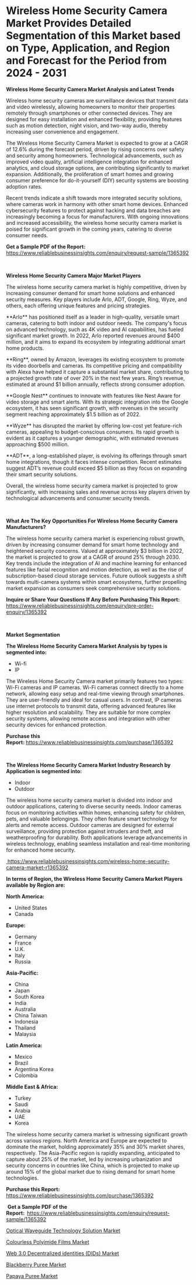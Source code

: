 <p><h1>Wireless Home Security Camera Market Provides Detailed Segmentation of this Market based on Type, Application, and Region and Forecast for the Period from 2024 - 2031</h1></p><p><strong>Wireless Home Security Camera Market Analysis and Latest Trends</strong></p>
<p><p>Wireless home security cameras are surveillance devices that transmit data and video wirelessly, allowing homeowners to monitor their properties remotely through smartphones or other connected devices. They are designed for easy installation and enhanced flexibility, providing features such as motion detection, night vision, and two-way audio, thereby increasing user convenience and engagement.</p><p>The Wireless Home Security Camera Market is expected to grow at a CAGR of 12.6% during the forecast period, driven by rising concerns over safety and security among homeowners. Technological advancements, such as improved video quality, artificial intelligence integration for enhanced analytics, and cloud storage options, are contributing significantly to market expansion. Additionally, the proliferation of smart homes and growing consumer preference for do-it-yourself (DIY) security systems are boosting adoption rates.</p><p>Recent trends indicate a shift towards more integrated security solutions, where cameras work in harmony with other smart home devices. Enhanced cybersecurity features to protect against hacking and data breaches are increasingly becoming a focus for manufacturers. With ongoing innovations and increased accessibility, the wireless home security camera market is poised for significant growth in the coming years, catering to diverse consumer needs.</p></p>
<p><strong>Get a Sample PDF of the Report:&nbsp;</strong> <a href="https://www.reliablebusinessinsights.com/enquiry/request-sample/1365392?utm_campaign=57&utm_medium=2&utm_source=Github&utm_content=ia&utm_term=06122024&utm_id=wireless-home-security-camera">https://www.reliablebusinessinsights.com/enquiry/request-sample/1365392</a></p>
<p>&nbsp;</p>
<p><strong>Wireless Home Security Camera Major Market Players</strong></p>
<p><p>The wireless home security camera market is highly competitive, driven by increasing consumer demand for smart home solutions and enhanced security measures. Key players include Arlo, ADT, Google, Ring, Wyze, and others, each offering unique features and pricing strategies.</p><p>**Arlo** has positioned itself as a leader in high-quality, versatile smart cameras, catering to both indoor and outdoor needs. The company's focus on advanced technology, such as 4K video and AI capabilities, has fueled significant market growth. In 2022, Arlo reported revenues around $400 million, and it aims to expand its ecosystem by integrating additional smart home products.</p><p>**Ring**, owned by Amazon, leverages its existing ecosystem to promote its video doorbells and cameras. Its competitive pricing and compatibility with Alexa have helped it capture a substantial market share, contributing to a projected growth rate of over 20% in the next few years. Ring’s revenue, estimated at around $1 billion annually, reflects strong consumer adoption.</p><p>**Google Nest** continues to innovate with features like Nest Aware for video storage and smart alerts. With its strategic integration into the Google ecosystem, it has seen significant growth, with revenues in the security segment reaching approximately $1.5 billion as of 2022.</p><p>**Wyze** has disrupted the market by offering low-cost yet feature-rich cameras, appealing to budget-conscious consumers. Its rapid growth is evident as it captures a younger demographic, with estimated revenues approaching $500 million.</p><p>**ADT**, a long-established player, is evolving its offerings through smart home integrations, though it faces intense competition. Recent estimates suggest ADT’s revenue could exceed $5 billion as they focus on expanding their smart security solutions.</p><p>Overall, the wireless home security camera market is projected to grow significantly, with increasing sales and revenue across key players driven by technological advancements and consumer security trends.</p></p>
<p>&nbsp;</p>
<p><strong>What Are The Key Opportunities For Wireless Home Security Camera Manufacturers?</strong></p>
<p><p>The wireless home security camera market is experiencing robust growth, driven by increasing consumer demand for smart home technology and heightened security concerns. Valued at approximately $3 billion in 2022, the market is projected to grow at a CAGR of around 25% through 2030. Key trends include the integration of AI and machine learning for enhanced features like facial recognition and motion detection, as well as the rise of subscription-based cloud storage services. Future outlook suggests a shift towards multi-camera systems within smart ecosystems, further propelling market expansion as consumers seek comprehensive security solutions.</p></p>
<p><strong>Inquire or Share Your Questions If Any Before Purchasing This Report:</strong> <a href="https://www.reliablebusinessinsights.com/enquiry/pre-order-enquiry/1365392?utm_campaign=57&utm_medium=2&utm_source=Github&utm_content=ia&utm_term=06122024&utm_id=wireless-home-security-camera">https://www.reliablebusinessinsights.com/enquiry/pre-order-enquiry/1365392</a></p>
<p>&nbsp;</p>
<p><strong>Market Segmentation</strong></p>
<p><strong>The Wireless Home Security Camera Market Analysis by types is segmented into:</strong></p>
<p><ul><li>Wi-fi</li><li>IP</li></ul></p>
<p><p>The Wireless Home Security Camera market primarily features two types: Wi-Fi cameras and IP cameras. Wi-Fi cameras connect directly to a home network, allowing easy setup and real-time viewing through smartphones. They are user-friendly and ideal for casual users. In contrast, IP cameras use internet protocols to transmit data, offering advanced features like higher resolution and scalability. They are suitable for more complex security systems, allowing remote access and integration with other security devices for enhanced protection.</p></p>
<p><strong>Purchase this Report:&nbsp;</strong><a href="https://www.reliablebusinessinsights.com/purchase/1365392?utm_campaign=57&utm_medium=2&utm_source=Github&utm_content=ia&utm_term=06122024&utm_id=wireless-home-security-camera">https://www.reliablebusinessinsights.com/purchase/1365392</a></p>
<p>&nbsp;</p>
<p><strong>The Wireless Home Security Camera Market Industry Research by Application is segmented into:</strong></p>
<p><ul><li>Indoor</li><li>Outdoor</li></ul></p>
<p><p>The wireless home security camera market is divided into indoor and outdoor applications, catering to diverse security needs. Indoor cameras focus on monitoring activities within homes, enhancing safety for children, pets, and valuable belongings. They often feature smart technology for alerts and remote access. Outdoor cameras are designed for external surveillance, providing protection against intruders and theft, and weatherproofing for durability. Both applications leverage advancements in wireless technology, enabling seamless installation and real-time monitoring for enhanced home security.</p></p>
<p><a href="https://www.reliablebusinessinsights.com/wireless-home-security-camera-market-r1365392?utm_campaign=57&utm_medium=2&utm_source=Github&utm_content=ia&utm_term=06122024&utm_id=wireless-home-security-camera">&nbsp;https://www.reliablebusinessinsights.com/wireless-home-security-camera-market-r1365392</a></p>
<p><strong>In terms of Region, the Wireless Home Security Camera Market Players available by Region are:</strong></p>
<p>
    <p> <strong> North America: </strong>
        <ul>
            <li>United States</li>
            <li>Canada</li>
        </ul>
        </p> 
    <p> <strong> Europe: </strong>
        <ul>
            <li>Germany</li>
            <li>France</li>
            <li>U.K.</li>
            <li>Italy</li>
            <li>Russia</li>
        </ul>
        </p> 
    <p> <strong> Asia-Pacific: </strong>
        <ul>
            <li>China</li>
            <li>Japan</li>
            <li>South Korea</li>
            <li>India</li>
            <li>Australia</li>
            <li>China Taiwan</li>
            <li>Indonesia</li>
            <li>Thailand</li>
            <li>Malaysia</li>
        </ul>
        </p> 
    <p> <strong> Latin America: </strong>
        <ul>
            <li>Mexico</li>
            <li>Brazil</li>
            <li>Argentina Korea</li>
            <li>Colombia</li>
        </ul>
        </p> 
    <p> <strong> Middle East & Africa: </strong>
        <ul>
            <li>Turkey</li>
            <li>Saudi</li>
            <li>Arabia</li>
            <li>UAE</li>
            <li>Korea</li>
        </ul>
    </p>
    </p>
<p><p>The wireless home security camera market is witnessing significant growth across various regions. North America and Europe are expected to dominate the market, holding approximately 35% and 30% market shares, respectively. The Asia-Pacific region is rapidly expanding, anticipated to capture about 25% of the market, led by increasing urbanization and security concerns in countries like China, which is projected to make up around 15% of the global market due to rising demand for smart home technologies.</p></p>
<p><strong>Purchase this Report: </strong><a href="https://www.reliablebusinessinsights.com/purchase/1365392?utm_campaign=57&utm_medium=2&utm_source=Github&utm_content=ia&utm_term=06122024&utm_id=wireless-home-security-camera">https://www.reliablebusinessinsights.com/purchase/1365392</a></p>
<p>&nbsp;<strong>Get a Sample PDF of the Report:&nbsp;&nbsp;</strong><a href="https://www.reliablebusinessinsights.com/enquiry/request-sample/1365392?utm_campaign=57&utm_medium=2&utm_source=Github&utm_content=ia&utm_term=06122024&utm_id=wireless-home-security-camera">https://www.reliablebusinessinsights.com/enquiry/request-sample/1365392</a></p>
<p><strong></strong></p>
<p><p><a href="https://issuu.com/reportprime-2/docs/optical-waveguide-technology-solution-market-size-?utm_campaign=57&utm_medium=2&utm_source=Github&utm_content=ia&utm_term=06122024&utm_id=wireless-home-security-camera">Optical Waveguide Technology Solution Market</a></p><p><a href="https://github.com/AshrafKhan865/Market-Research-Report-List-1/blob/main/colourless-polyimide-films-market.md?utm_campaign=57&utm_medium=2&utm_source=Github&utm_content=ia&utm_term=06122024&utm_id=wireless-home-security-camera">Colourless Polyimide Films Market</a></p><p><a href="https://issuu.com/reportprime-2/docs/web-30-decentralized-identities-dids-market-size-2?utm_campaign=57&utm_medium=2&utm_source=Github&utm_content=ia&utm_term=06122024&utm_id=wireless-home-security-camera">Web 3.0 Decentralized identities (DIDs) Market</a></p><p><a href="https://www.linkedin.com/pulse/blackberry-puree-market-revenue-insights-68-cagr-growth-forecast-cy9je?utm_campaign=57&utm_medium=2&utm_source=Github&utm_content=ia&utm_term=06122024&utm_id=wireless-home-security-camera">Blackberry Puree Market</a></p><p><a href="https://www.linkedin.com/pulse/market-trends-papaya-puree-industry-current-size-share-forecast-vdsee?utm_campaign=57&utm_medium=2&utm_source=Github&utm_content=ia&utm_term=06122024&utm_id=wireless-home-security-camera">Papaya Puree Market</a></p></p>